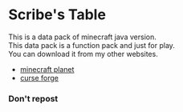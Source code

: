 # Scribe's Table
This is a data pack of minecraft java version.  
This data pack is a function pack and just for play.  
You can download it from my other websites.
* [minecraft planet](https://www.planetminecraft.com/data-pack/better-anvil/)
* [curse forge](https://www.curseforge.com/minecraft/texture-packs/scribes-table)
### Don't repost